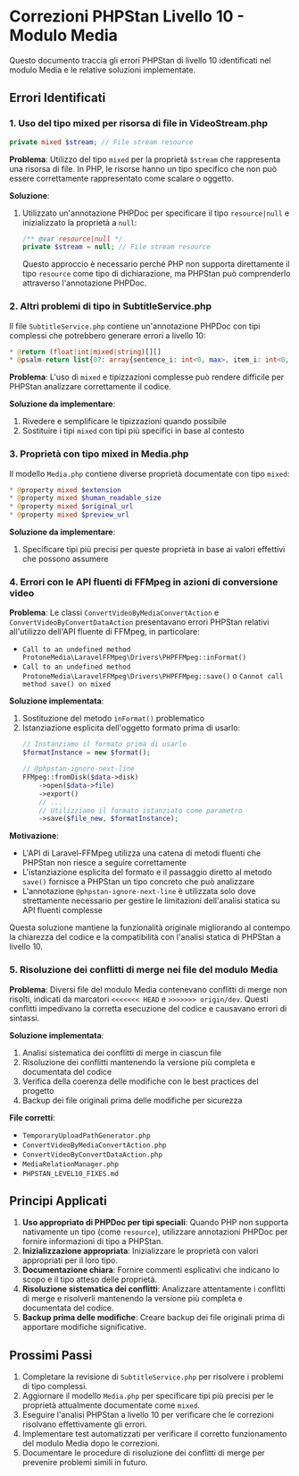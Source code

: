 # Correzioni PHPStan Livello 10 - Modulo Media

Questo documento traccia gli errori PHPStan di livello 10 identificati nel modulo Media e le relative soluzioni implementate.

## Errori Identificati

### 1. Uso del tipo mixed per risorsa di file in VideoStream.php

```php
private mixed $stream; // File stream resource
```

**Problema**: Utilizzo del tipo `mixed` per la proprietà `$stream` che rappresenta una risorsa di file. In PHP, le risorse hanno un tipo specifico che non può essere correttamente rappresentato come scalare o oggetto.

**Soluzione**:
1. Utilizzato un'annotazione PHPDoc per specificare il tipo `resource|null` e inizializzato la proprietà a `null`:
   ```php
   /** @var resource|null */
   private $stream = null; // File stream resource
   ```

   Questo approccio è necessario perché PHP non supporta direttamente il tipo `resource` come tipo di dichiarazione, ma PHPStan può comprenderlo attraverso l'annotazione PHPDoc.

### 2. Altri problemi di tipo in SubtitleService.php

Il file `SubtitleService.php` contiene un'annotazione PHPDoc con tipi complessi che potrebbero generare errori a livello 10:

```php
* @return (float|int|mixed|string)[][]
* @psalm-return list{0?: array{sentence_i: int<0, max>, item_i: int<0, max>, start: float|int, end: float|int, time: string, text: mixed},...}
```

**Problema**: L'uso di `mixed` e tipizzazioni complesse può rendere difficile per PHPStan analizzare correttamente il codice.

**Soluzione da implementare**:
1. Rivedere e semplificare le tipizzazioni quando possibile
2. Sostituire i tipi `mixed` con tipi più specifici in base al contesto

### 3. Proprietà con tipo mixed in Media.php

Il modello `Media.php` contiene diverse proprietà documentate con tipo `mixed`:

```php
* @property mixed $extension
* @property mixed $human_readable_size
* @property mixed $original_url
* @property mixed $preview_url
```

**Soluzione da implementare**:
1. Specificare tipi più precisi per queste proprietà in base ai valori effettivi che possono assumere

### 4. Errori con le API fluenti di FFMpeg in azioni di conversione video

**Problema**: Le classi `ConvertVideoByMediaConvertAction` e `ConvertVideoByConvertDataAction` presentavano errori PHPStan relativi all'utilizzo dell'API fluente di FFMpeg, in particolare:
- `Call to an undefined method ProtoneMedia\LaravelFFMpeg\Drivers\PHPFFMpeg::inFormat()`
- `Call to an undefined method ProtoneMedia\LaravelFFMpeg\Drivers\PHPFFMpeg::save()` o `Cannot call method save() on mixed`

**Soluzione implementata**:
1. Sostituzione del metodo `inFormat()` problematico
2. Istanziazione esplicita dell'oggetto formato prima di usarlo:
   ```php
   // Instanziamo il formato prima di usarlo
   $formatInstance = new $format();
   
   // @phpstan-ignore-next-line
   FFMpeg::fromDisk($data->disk)
       ->open($data->file)
       ->export()
       // ...
       // Utilizziamo il formato istanziato come parametro
       ->save($file_new, $formatInstance);
   ```

**Motivazione**:
- L'API di Laravel-FFMpeg utilizza una catena di metodi fluenti che PHPStan non riesce a seguire correttamente
- L'istanziazione esplicita del formato e il passaggio diretto al metodo `save()` fornisce a PHPStan un tipo concreto che può analizzare
- L'annotazione `@phpstan-ignore-next-line` è utilizzata solo dove strettamente necessario per gestire le limitazioni dell'analisi statica su API fluenti complesse

Questa soluzione mantiene la funzionalità originale migliorando al contempo la chiarezza del codice e la compatibilità con l'analisi statica di PHPStan a livello 10.

### 5. Risoluzione dei conflitti di merge nei file del modulo Media

**Problema**: Diversi file del modulo Media contenevano conflitti di merge non risolti, indicati da marcatori `<<<<<<< HEAD` e `>>>>>>> origin/dev`. Questi conflitti impedivano la corretta esecuzione del codice e causavano errori di sintassi.

**Soluzione implementata**:
1. Analisi sistematica dei conflitti di merge in ciascun file
2. Risoluzione dei conflitti mantenendo la versione più completa e documentata del codice
3. Verifica della coerenza delle modifiche con le best practices del progetto
4. Backup dei file originali prima delle modifiche per sicurezza

**File corretti**:
- `TemporaryUploadPathGenerator.php`
- `ConvertVideoByMediaConvertAction.php`
- `ConvertVideoByConvertDataAction.php`
- `MediaRelationManager.php`
- `PHPSTAN_LEVEL10_FIXES.md`

## Principi Applicati

1. **Uso appropriato di PHPDoc per tipi speciali**: Quando PHP non supporta nativamente un tipo (come `resource`), utilizzare annotazioni PHPDoc per fornire informazioni di tipo a PHPStan.
2. **Inizializzazione appropriata**: Inizializzare le proprietà con valori appropriati per il loro tipo.
3. **Documentazione chiara**: Fornire commenti esplicativi che indicano lo scopo e il tipo atteso delle proprietà.
4. **Risoluzione sistematica dei conflitti**: Analizzare attentamente i conflitti di merge e risolverli mantenendo la versione più completa e documentata del codice.
5. **Backup prima delle modifiche**: Creare backup dei file originali prima di apportare modifiche significative.

## Prossimi Passi

1. Completare la revisione di `SubtitleService.php` per risolvere i problemi di tipo complessi.
2. Aggiornare il modello `Media.php` per specificare tipi più precisi per le proprietà attualmente documentate come `mixed`.
3. Eseguire l'analisi PHPStan a livello 10 per verificare che le correzioni risolvano effettivamente gli errori.
4. Implementare test automatizzati per verificare il corretto funzionamento del modulo Media dopo le correzioni.
5. Documentare le procedure di risoluzione dei conflitti di merge per prevenire problemi simili in futuro.
